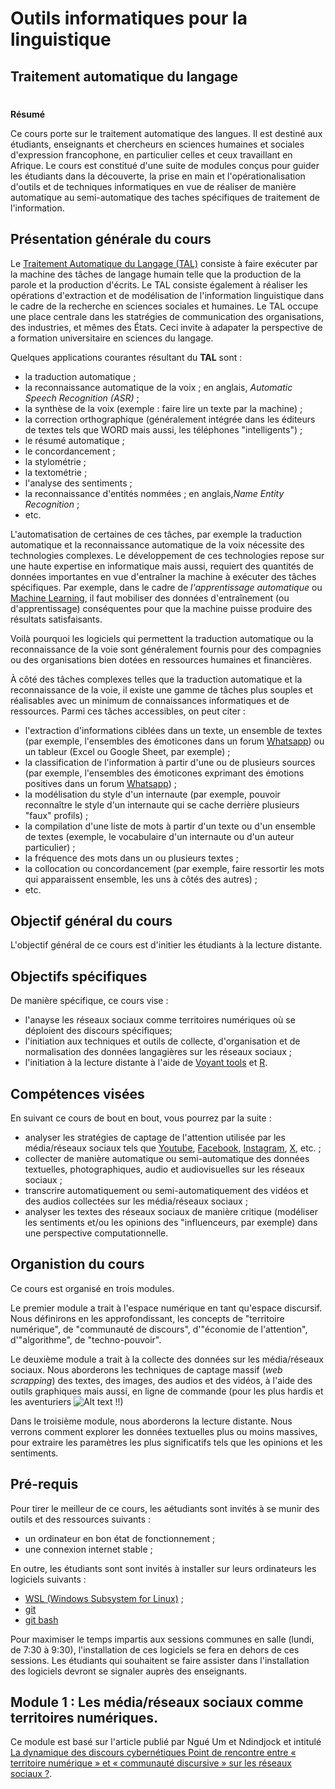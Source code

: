 # Outils informatiques pour la linguistique
## Traitement automatique du langage
#
**Résumé**

Ce cours porte sur le traitement automatique des langues. Il est destiné aux étudiants, enseignants et chercheurs en sciences humaines et sociales d'expression francophone, en particulier celles et ceux travaillant en Afrique. Le cours est constitué d'une suite de modules conçus pour guider les étudiants dans la découverte, la prise en main et l'opérationalisation d'outils et de techniques informatiques en vue de réaliser de manière automatique au semi-automatique des taches spécifiques de traitement de l'information.


## Présentation générale du cours

Le [Traitement Automatique du Langage (TAL)](https://fr.wikipedia.org/wiki/Traitement_automatique_des_langues) consiste à faire exécuter par la machine des tâches de langage humain telle que la production de la parole et la production d'écrits. Le TAL consiste également à réaliser les opérations d'extraction et de modélisation de l'information linguistique dans le cadre de la recherche en sciences sociales et humaines. Le TAL occupe une place centrale dans les statrégies de communication des organisations, des industries, et mêmes des États. Ceci invite à adapater la perspective de a formation universitaire en sciences du langage. 

Quelques applications courantes résultant du **TAL** sont :

- la traduction automatique ;
- la reconnaissance automatique de la voix ; en anglais, *Automatic Speech Recognition (ASR)* ;
- la synthèse de la voix (exemple : faire lire un texte par la machine) ;
- la correction orthographique (généralement intégrée dans les éditeurs de textes tels que WORD mais aussi, les téléphones "intelligents") ;
- le résumé automatique ;
- le concordancement ;
- la stylométrie ;
- la textométrie ;
- l'analyse des sentiments ;
- la reconnaissance d'entités nommées ; en anglais,*Name Entity Recognition* ;
- etc.

L'automatisation de certaines de ces tâches, par exemple la traduction automatique et la reconnaissance automatique de la voix nécessite des technologies complexes. Le développement de ces technologies repose sur une haute expertise en informatique mais aussi, requiert des quantités de données importantes en vue d'entraîner la machine à exécuter des tâches spécifiques. Par exemple, dans le cadre de *l'apprentissage automatique* ou [Machine Learning](https://fr.wikipedia.org/wiki/Apprentissage_automatique), il faut mobiliser des données d'entraînement (ou d'apprentissage) conséquentes pour que la machine puisse produire des résultats satisfaisants.

Voilà pourquoi les logiciels qui permettent la traduction automatique ou la reconnaissance de la voie sont généralement fournis pour des compagnies ou des organisations bien dotées en ressources humaines et financières.

À côté des tâches complexes telles que la traduction automatique et la reconnaissance de la voie, il existe une gamme de tâches plus souples et réalisables avec un minimum de connaissances informatiques et de ressources. Parmi ces tâches accessibles, on peut citer :

- l'extraction d'informations ciblées dans un texte, un ensemble de textes (par exemple, l'ensembles des émoticones dans un forum [Whatsapp](https://fr.wikipedia.org/wiki/WhatsApp)) ou un tableur (Excel ou Google Sheet, par exemple) ;
- la classification de l'information à partir d'une ou de plusieurs sources (par exemple, l'ensembles des émoticones exprimant des émotions positives dans un forum [Whatsapp](https://fr.wikipedia.org/wiki/WhatsApp)) ;
- la modélisation du style d'un internaute (par exemple, pouvoir reconnaître le style d'un internaute qui se cache derrière plusieurs "faux" profils) ;
- la compilation d'une liste de mots à partir d'un texte ou d'un ensemble de textes (exemple, le vocabulaire d'un internaute ou d'un auteur particulier) ;
- la fréquence des mots dans un ou plusieurs textes ;
- la collocation ou concordancement (par exemple, faire ressortir les mots qui apparaissent ensemble, les uns à côtés des autres) ;
- etc.

## Objectif général du cours

L'objectif général de ce cours est d'initier les étudiants à la lecture distante.

## Objectifs spécifiques

De manière spécifique, ce cours vise :

- l'anayse les réseaux sociaux comme territoires numériques où se déploient des discours spécifiques;
- l'initiation aux techniques et outils de collecte, d'organisation et de normalisation des données langagières sur les réseaux sociaux ;
- l'initiation à la lecture distante à l'aide de [Voyant tools](https://voyant-tools.org/) et [R](https://www.r-project.org/about.html).

## Compétences visées

En suivant ce cours de bout en bout, vous pourrez par la suite :

- analyser les stratégies de captage de l'attention utilisée par les média/réseaux sociaux tels que [Youtube](https://www.youtube.com/), [Facebook](https://web.facebook.com/?_rdc=1&_rdr), [Instagram](https://www.instagram.com/), [X](https://twitter.com/?lang=en), etc. ;
- collecter de manière automatique ou semi-automatique des données textuelles, photographiques, audio et audiovisuelles sur les réseaux sociaux ;
- transcrire automatiquement ou semi-automatiquement des vidéos et des audios collectées sur les média/réseaux sociaux ;
- analyser les textes des réseaux sociaux de manière critique (modéliser les sentiments et/ou les opinions des "influenceurs, par exemple) dans une perspective computationnelle.

## Organistion du cours

Ce cours est organisé en trois modules.

Le premier module a trait à l'espace numérique en tant qu'espace discursif. Nous définirons en les approfondissant, les concepts de "territoire numérique", de "communauté de discours", d'"économie de l'attention", d'"algorithme", de "techno-pouvoir".

Le deuxième module a trait à la collecte des données sur les média/réseaux sociaux. Nous aborderons les techniques de captage massif (*web scrapping*) des textes, des images, des audios et des vidéos, à l'aide des outils graphiques mais aussi, en ligne de commande (pour les plus hardis et les aventuriers ![Alt text](image.png) !!) 

Dans le troisième module, nous aborderons la lecture distante. Nous verrons comment explorer les données textuelles plus ou moins massives, pour extraire les paramètres les plus significatifs tels que les opinions et les sentiments. 


## Pré-requis

Pour tirer le meilleur de ce cours, les aétudiants sont invités à se munir des outils et des ressources suivants :

- un ordinateur en bon état de fonctionnement ;
- une connexion internet stable ;

En outre, les étudiants sont sont invités à installer sur leurs ordinateurs les logiciels suivants :

- [WSL (Windows Subsystem for Linux)](https://docs.microsoft.com/en-us/windows/wsl/install) ;
- [git](http://git-scm.com/download/win)
- [git bash](https://github-releases.githubusercontent.com)

Pour maximiser le temps impartis aux sessions communes en salle (lundi, de 7:30 à 9:30), l'installation de ces logiciels se fera en dehors de ces sessions. Les étudiants qui souhaitent se faire assister dans l'installation des logiciels devront se signaler auprès des enseignants.

## Module 1 : Les média/réseaux sociaux comme territoires numériques.

Ce module est basé sur l'article publié par Ngué Um et Ndindjock et intitulé [La dynamique des discours cybernétiques Point de rencontre entre « territoire numérique » et « communauté discursive » sur les réseaux sociaux ?](https://publications-prairial.fr/balisages/index.php?id=601). 